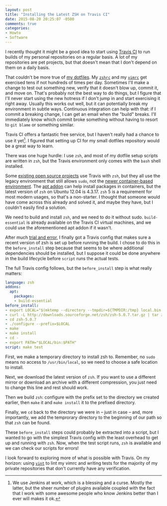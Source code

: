 ```yaml
---
layout: post
title: "Installing the Latest ZSH on Travis CI"
date: 2015-08-20 20:25:07 -0500
comments: true
categories:
- Howto
- Software
---
```


I recently thought it might be a good idea to start using [Travis CI][travis] to run builds of my personal repositories on a regular basis. A lot of my repositories are pet projects, but that doesn't mean that I don't depend on them on a daily basis.

  [travis]: https://travis-ci.org/

That couldn't be more true of [my dotfiles][df]. My [`zshrc`][zshrc] and my [`vimrc`][vimrc] get exercised tens if not hundreds of times per day. Sometimes I'll make a change to test out something new, verify that it doesn't blow up, commit it, and move on. That's probably not the best way to do things, but I figure that I'll never start using the new hotness if I don't jump in and start exercising it right away. Usually this works out well, but it can potentially break my environment in subtle ways. Continuous integration can help with that: if I commit a breaking change, I can get an email when the "build" breaks. I'll immediately know which commit broke something without having to resort to `git blame` or something similar.

  [df]: https://github.com/tupton/dotfiles
  [zshrc]: https://github.com/tupton/dotfiles/blob/a5597784778bca973188300b8fff40f9688b2cf5/zsh/zshrc
  [vimrc]: https://github.com/tupton/dotfiles/blob/a5597784778bca973188300b8fff40f9688b2cf5/vim/vimrc

Travis CI offers a fantastic free service, but I haven't really had a chance to use it yet[^travis-vs-jenkins]. I figured that setting up CI for my small dotfiles repository would be a great way to learn.

  [^travis-vs-jenkins]: We use Jenkins at work, which is a blessing and a curse. Mostly the latter, but the sheer number of plugins available coupled with the fact that I work with some awesome people who know Jenkins better than I ever will makes it ok.

There was one huge hurdle: I use `zsh`, and most of my dotfile setup scripts are written in `zsh`, but the Travis environment only comes with the `bash` shell installed.

Some [existing open source projects][zsh-travis-old] use Travis with `zsh`, but they all use the legacy environment that still allows `sudo`, not the [newer container-based environment][travis-container]. The [apt addon][travis-apt] can help install packages in containers, but the latest version of `zsh` on Ubuntu 12.04 is 4.3.17. `zsh` 5 is a requirement for most modern usages, so that's a non-starter. I thought that someone would have come across this already and solved it, and maybe they have, but I couldn't easily find a solution.

  [zsh-travis-old]: https://github.com/zsh-users/antigen/blob/7860ce7aecdbed8fd8ff75472ac59c52c2ac9a7e/.travis.yml#L32
  [travis-container]: http://docs.travis-ci.com/user/migrating-from-legacy/
  [travis-apt]: http://docs.travis-ci.com/user/apt/

We need to build and install `zsh`, and we need to do it without sudo. `build-essential` is already available on the Travis CI virtual machines, and we could use the aforementioned apt addon if it wasn't.

After much [trial and error][dotfile-build-history], I finally got a Travis config that makes sure a recent version of zsh is set up before running the build. I chose to do this in the `before_install` step because that seems to be where additional dependencies should be installed, but I suppose it could be done anywhere in the build lifecycle before `script` runs the actual tests.

  [dotfile-build-history]: https://travis-ci.org/tupton/dotfiles/builds

The full Travis config follows, but the `before_install` step is what really matters:

``` yaml
language: zsh
addons:
  apt:
    packages:
    - build-essential
before_install:
- export LOCAL="$(mktemp --directory --tmpdir=${TMPDIR:/tmp} local.bin.XXXXXX)"
- curl -L http://downloads.sourceforge.net/zsh/zsh-5.0.7.tar.gz | tar zx
- cd zsh-5.0.7
- ./configure --prefix=$LOCAL
- make
- make install
- cd -
- export PATH="$LOCAL/bin:$PATH"
script: make test
```

First, we make a temporary directory to install zsh to. Remember, no `sudo` means no access to `/usr/bin/local`, so we need to choose a safe location to install.

Next, we download the latest version of `zsh`. If you want to use a different mirror or download an archive with a different compression, you just need to change this line and rest should work.

Then we build `zsh`: configure with the prefix set to the directory we created earlier, then `make` it and `make install` it to the prefixed directory.

Finally, we `cd` back to the directory we were in – just in case – and, more importantly, we add the temprorary directory to the beginning of our path so that `zsh` can be found.

These `before_install` steps could probably be extracted into a script, but I wanted to go with the simplest Travis config with the least overhead to get up and running with `zsh`. Now, when the test script runs, `zsh` is available and we can check our scripts for errors!

I look forward to exploring more of what is possible with Travis. On my horizon: using [`vint`][vint] to lint my vimrc and writing tests for the majority of my private repositories that don't currently have any verification.

  [vint]: https://github.com/Kuniwak/vint
